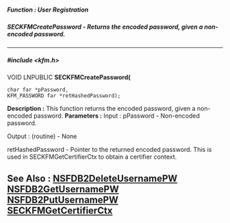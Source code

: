 ##### Function : User Registration
##### SECKFMCreatePassword - Returns the encoded password, given a non-encoded password.
---
##### #include <kfm.h>
VOID LNPUBLIC **SECKFMCreatePassword(**

	char far *pPassword,
	KFM_PASSWORD far *retHashedPassword);
**Description :**
This function returns the encoded password, given a non-encoded password.
**Parameters :**
Input :
pPassword  -  Non-encoded password.

Output :
(routine)  -  None


retHashedPassword  -  Pointer to the returned encoded password.  This is used in SECKFMGetCertifierCtx to obtain a certifier context.

**See Also :**
[NSFDB2DeleteUsernamePW](D:/md_files/NSFDB2DeleteUsernamePW.md)
[NSFDB2GetUsernamePW](D:/md_files/NSFDB2GetUsernamePW.md)
[NSFDB2PutUsernamePW](D:/md_files/NSFDB2PutUsernamePW.md)
[SECKFMGetCertifierCtx](D:/md_files/SECKFMGetCertifierCtx.md)
---
